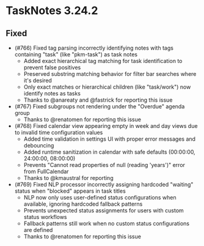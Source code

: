 # TaskNotes 3.24.2 

## Fixed

- (#766) Fixed tag parsing incorrectly identifying notes with tags containing "task" (like "pkm-task") as task notes
  - Added exact hierarchical tag matching for task identification to prevent false positives
  - Preserved substring matching behavior for filter bar searches where it's desired
  - Only exact matches or hierarchical children (like "task/work") now identify notes as tasks
  - Thanks to @anareaty and @fastrick for reporting this issue
- (#767) Fixed subgroups not rendering under the "Overdue" agenda group
  - Thanks to @renatomen for reporting this issue
- (#768) Fixed calendar view appearing empty in week and day views due to invalid time configuration values
  - Added time validation in settings UI with proper error messages and debouncing
  - Added runtime sanitization in calendar with safe defaults (00:00:00, 24:00:00, 08:00:00)
  - Prevents "Cannot read properties of null (reading 'years')" error from FullCalendar
  - Thanks to @kmaustral for reporting
- (#769) Fixed NLP processor incorrectly assigning hardcoded "waiting" status when "blocked" appears in task titles
  - NLP now only uses user-defined status configurations when available, ignoring hardcoded fallback patterns
  - Prevents unexpected status assignments for users with custom status workflows
  - Fallback patterns still work when no custom status configurations are defined
  - Thanks to @renatomen for reporting this issue
